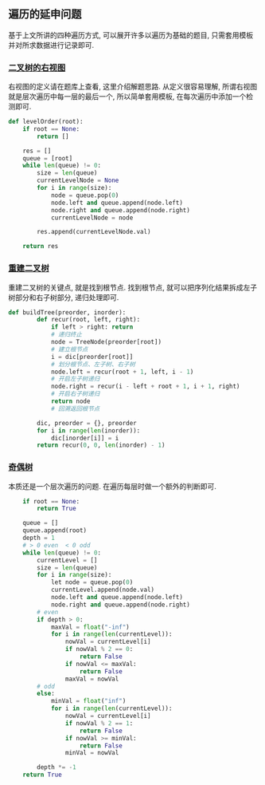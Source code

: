 ## 遍历的延申问题

基于上文所讲的四种遍历方式, 可以展开许多以遍历为基础的题目, 只需套用模板并对所求数据进行记录即可.

### [二叉树的右视图](https://leetcode-cn.com/problems/binary-tree-right-side-view/)

右视图的定义请在题库上查看, 这里介绍解题思路. 从定义很容易理解, 所谓右视图就是层次遍历中每一层的最后一个, 所以简单套用模板, 在每次遍历中添加一个检测即可.

```Python
def levelOrder(root):
    if root == None:
        return []

    res = []
    queue = [root]
    while len(queue) != 0:
        size = len(queue)
        currentLevelNode = None
        for i in range(size):
            node = queue.pop(0)
            node.left and queue.append(node.left)
            node.right and queue.append(node.right)
            currentLevelNode = node

        res.append(currentLevelNode.val)

    return res
```

### [重建二叉树](https://leetcode-cn.com/problems/zhong-jian-er-cha-shu-lcof/)

重建二叉树的关键点, 就是找到根节点. 找到根节点, 就可以把序列化结果拆成左子树部分和右子树部分, 递归处理即可.

```Python
def buildTree(preorder, inorder):
        def recur(root, left, right):
            if left > right: return
            # 递归终止
            node = TreeNode(preorder[root])
            # 建立根节点
            i = dic[preorder[root]]
            # 划分根节点、左子树、右子树
            node.left = recur(root + 1, left, i - 1)
            # 开启左子树递归
            node.right = recur(i - left + root + 1, i + 1, right)
            # 开启右子树递归
            return node         
            # 回溯返回根节点

        dic, preorder = {}, preorder
        for i in range(len(inorder)):
            dic[inorder[i]] = i
        return recur(0, 0, len(inorder) - 1)
```

### [奇偶树](https://leetcode-cn.com/problems/even-odd-tree/)

本质还是一个层次遍历的问题. 在遍历每层时做一个额外的判断即可.

```Python
    if root == None:
        return True

    queue = []
    queue.append(root)
    depth = 1
    # > 0 even  < 0 odd
    while len(queue) != 0:
        currentLevel = []
        size = len(queue)
        for i in range(size):
            let node = queue.pop(0)
            currentLevel.append(node.val)
            node.left and queue.append(node.left)
            node.right and queue.append(node.right)
        # even
        if depth > 0:
            maxVal = float("-inf")
            for i in range(len(currentLevel)):
                nowVal = currentLevel[i]
                if nowVal % 2 == 0:
                    return False
                if nowVal <= maxVal:
                    return False
                maxVal = nowVal
        # odd
        else:
            minVal = float("inf")
            for i in range(len(currentLevel)):
                nowVal = currentLevel[i]
                if nowVal % 2 == 1:
                    return False
                if nowVal >= minVal:
                    return False
                minVal = nowVal

        depth *= -1
    return True
```